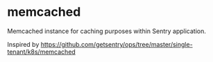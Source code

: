 # memcached

Memcached instance for caching purposes within Sentry application.

Inspired by https://github.com/getsentry/ops/tree/master/single-tenant/k8s/memcached
